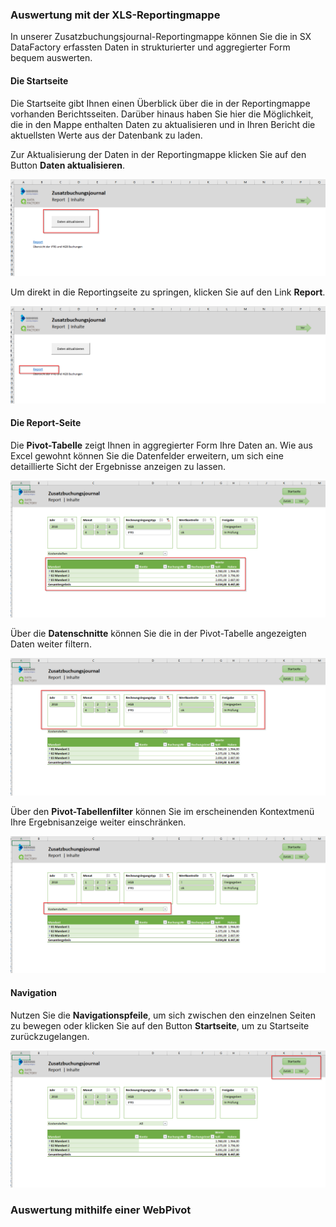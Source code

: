### Auswertung mit der XLS-Reportingmappe

In unserer Zusatzbuchungsjournal-Reportingmappe können Sie die in SX DataFactory erfassten Daten in strukturierter und aggregierter Form bequem auswerten.

#### Die Startseite

Die Startseite gibt Ihnen einen Überblick über die in der Reportingmappe vorhanden Berichtsseiten. Darüber hinaus haben Sie hier die Möglichkeit, die in den Mappe enthalten Daten zu aktualisieren und in Ihren Bericht die aktuellsten Werte aus der Datenbank zu laden.

Zur Aktualisierung der Daten in der Reportingmappe klicken Sie auf den Button **Daten aktualisieren**.

![](/Pictures/Datenauswertung/XLS_Report_2.png)

Um direkt in die Reportingseite zu springen, klicken Sie auf den Link **Report**.

![](/Pictures/Datenauswertung/XLS_Report_1.png)

#### Die Report-Seite

Die **Pivot-Tabelle** zeigt Ihnen in aggregierter Form Ihre Daten an. Wie aus Excel gewohnt können Sie die Datenfelder erweitern, um sich eine detaillierte Sicht der Ergebnisse anzeigen zu lassen.

![](/Pictures/Datenauswertung/XLS_Report_5.png)

Über die **Datenschnitte** können Sie die in der Pivot-Tabelle angezeigten Daten weiter filtern.

![](/Pictures/Datenauswertung/XLS_Report_3.png)

Über den **Pivot-Tabellenfilter** können Sie im erscheinenden Kontextmenü Ihre Ergebnisanzeige weiter einschränken.

![](/Pictures/Datenauswertung/XLS_Report_4.png)

#### Navigation

Nutzen Sie die **Navigationspfeile**, um sich zwischen den einzelnen Seiten zu bewegen  oder klicken Sie auf den Button **Startseite**, um zu Startseite zurückzugelangen.

![](/Pictures/Datenauswertung/XLS_Report_6.png)

### Auswertung mithilfe einer WebPivot



